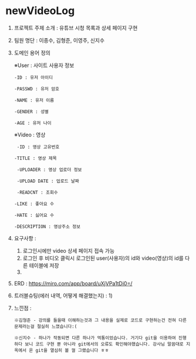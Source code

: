 # newVideoLog
1. 프로젝트 주제 소개
  : 유튜브 시청 목록과 상세 페이지 구현
  
  
  
2. 팀원 명단
  : 이종수, 김형준, 이영주, 신지수
  
  
  
3. 도메인 용어 정의

    ※User : 사이트 사용자 정보
  
       -ID : 유저 아이디

       -PASSWD : 유저 암호

       -NAME : 유저 이름
  
       -GENDER : 성별

       -AGE : 유저 나이
    


    ※Video : 영상
    
        -ID : 영상 고유번호

       -TITLE : 영상 제목
  
        -UPLOADER : 영상 업로더 정보

        -UPLOAD DATE : 업로드 날짜

        -READCNT : 조회수

       -LIKE : 좋아요 수

       -HATE : 싫어요 수

       -DESCRIPTION : 영상주소 정보
  
  
  
  
4. 요구사항 : 
    1) 로그인시에만 video 상세 페이지 접속 가능
    2) 로그인 후 비디오 클릭시 로그인된 user(사용자)의 id와 video(영상)의 id를 다른 테이블에 저장
    3) 




5. ERD : https://miro.com/app/board/uXjVPa1tDi0=/
 
 
 
 
6. 트러블슈팅(에러 내역, 어떻게 해결했는지) :
      1) 





7. 느낀점 : 

       ※김형준 - 강의를 들을때 이해하는것과 그 내용을 실제로 코드로 구현하는건 전혀 다른 문제라는걸 절실히 느꼈습니다:(

       ※신지수 - 하나가 작동되면 다른 하나가 먹통이었습니다. 거기다 git을 이용하여 진행하다 보니 코드 구현 뿐 아니라 git에서의 오류도 확인해야했습니다. 강사님 말씀대로 지옥에서 온 git을 열심히 볼 껄 그랬습니다 ㅎㅎ
